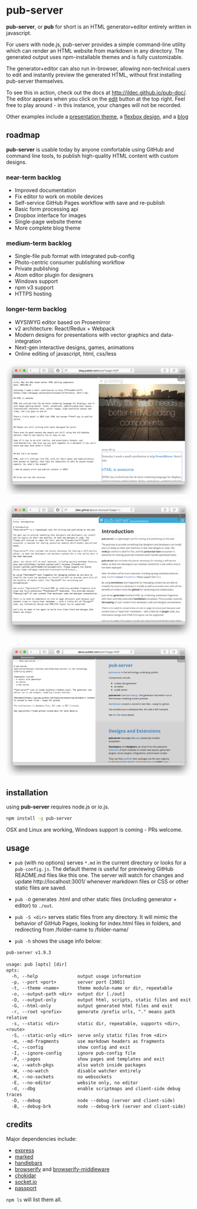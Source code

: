 # pub-server

**pub-server**, or **pub** for short is an HTML generator+editor entirely written in javascript.

For users with node.js, pub-server provides a simple command-line utility which can render an HTML website from markdown in any directory. The generated output uses npm-installable themes and is fully customizable.

The generator+editor can also run in-browser, allowing non-technical users to edit and instantly preview the generated HTML, without first installing pub-server themselves.

To see this in action, check out the docs at http://jldec.github.io/pub-doc/. The editor appears when you click on the [edit](http://jldec.github.io/pub-doc/pub/?page=%2F) button at the top right.
Feel free to play around - in this instance, your changes will not be recorded.

Other examples include a [presentation theme](https://github.com/jldec/pub-sample-deck), a [flexbox design](https://github.com/jldec/pub-theme-brief), and a [blog](http://blog.pubblz.com/)

## roadmap

**pub-server** is usable today by anyone comfortable using GitHub and command line tools, to publish high-quality HTML content with custom designs.

### near-term backlog
- Improved documentation
- Fix editor to work on mobile devices
- Self-service GitHub Pages workflow with save and re-publish
- Basic form processing api
- Dropbox interface for images
- Single-page website theme
- More complete blog theme

### medium-term backlog
- Single-file pub format with integrated pub-config
- Photo-centric consumer publishing workflow
- Private publishing
- Atom editor plugin for designers
- Windows support
- npm v3 support
- HTTPS hosting

### longer-term backlog
- WYSIWYG editor based on Prosemirror
- v2 architecture: React/Redux + Webpack
- Modern designs for presentations with vector graphics and data-integration
- Next-gen interactive designs, games, animations
- Online editing of javascript, html, css/less


![](/screenshots/screen1.png)

![](/screenshots/screen.png)

![](/screenshots/screen2.png)

## installation

using **pub-server** requires node.js or io.js.

``` bash
npm install -g pub-server
```

OSX and Linux are working, Windows support is coming - PRs welcome.


## usage

- `pub` (with no options) serves `*.md` in the current directory or looks for a `pub-config.js`. The default theme is useful for previewing GitHub README.md files like this one. The server will watch for changes and update http://localhost:3001/ whenever markdown files or CSS or other static files are saved.

- `pub -O` generates .html and other static files (including generator + editor) to `./out`.

- `pub -S <dir>` serves static files from any directory. It will mimic the behavior of GitHub Pages, looking for index.html files in folders, and redirecting from /folder-name to /folder-name/

- `pub -h` shows the usage info below:

```
pub-server v1.9.3

usage: pub [opts] [dir]
opts:
  -h, --help               output usage information
  -p, --port <port>        server port [3001]
  -t, --theme <name>       theme module-name or dir, repeatable
  -o, --output-path <dir>  output dir [./out]
  -O, --output-only        output html, scripts, static files and exit
  -G, --html-only          output generated html files and exit
  -r, --root <prefix>      generate /prefix urls, "." means path relative
  -s, --static <dir>       static dir, repeatable, supports <dir>,<route>
  -S, --static-only <dir>  serve only static files from <dir>
  -m, --md-fragments       use markdown headers as fragments
  -C, --config             show config and exit
  -I, --ignore-config      ignore pub-config file
  -P, --pages              show pages and templates and exit
  -w, --watch-pkgs         also watch inside packages
  -W, --no-watch           disable watcher entirely
  -K, --no-sockets         no websockets
  -E, --no-editor          website only, no editor
  -d, --dbg                enable scriptmaps and client-side debug traces
  -D, --debug              node --debug (server and client-side)
  -B, --debug-brk          node --debug-brk (server and client-side)
```

## credits

Major dependencies include:

- [express](http://expressjs.com/)
- [marked](https://github.com/chjj/marked)
- [handlebars](http://handlebarsjs.com/)
- [browserify](http://browserify.org/) and [browserify-middleware](https://github.com/ForbesLindesay/browserify-middleware)
- [chokidar](https://www.npmjs.com/package/chokidar)
- [socket.io](http://socket.io/)
- [passport](http://passportjs.org/)

`npm ls` will list them all.
